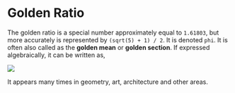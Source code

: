 # Golden Ratio
The golden ratio is a special number approximately equal to `1.61803`, but more accurately is represented by `(sqrt(5) + 1) / 2`. It is denoted `phi`.
It is often also called  as the **golden mean** or **golden section**.
If expressed algebraically, it can be written as,

![](https://user-images.githubusercontent.com/38404580/85475804-527f7380-b5d4-11ea-8353-9fed5a887c84.png)

It appears many times in geometry, art, architecture and other areas.
